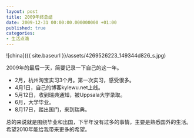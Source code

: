 ```yaml
---
layout: post
title: 2009年终总结
date: 2009-12-31 00:00:00.000000000 +01:00
published: true
categories:
- 生活点滴
---
```


![china]({{ site.baseurl }}/assets/4269526223_149344d826_s.jpg)

2009年的最后一天，简要记录一下自己的这一年。

* 2月，杭州淘宝实习3个月。第一次实习，感受很多。
* 4月1日，自己的博客kylewu.net上线。
* 5月12日，收到瑞典通知，被Uppsala大学录取。
* 6月，大学毕业。
* 8月17日，踏出国门，来到瑞典。

总的来说就是围绕毕业和出国，下半年没有过多的事情，主要是熟悉国外的生活。希望2010年能给我带来更多的希望。
